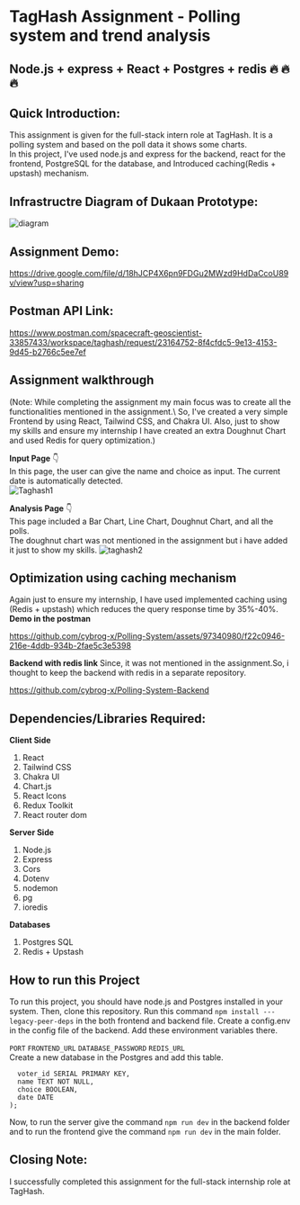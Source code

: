 # TagHash Assignment - Polling system and trend analysis
## **Node.js + express + React + Postgres + redis 🔥 🔥 🔥**

## Quick Introduction:
This assignment is given for the full-stack intern role at TagHash. It is a polling system and based on the poll data it shows some charts. \
In this project, I've used node.js and express for the backend, react for the frontend, PostgreSQL for the database, and Introduced caching(Redis + upstash) mechanism.

## Infrastructre Diagram of Dukaan Prototype:

![diagram](https://github.com/cybrog-x/Polling-System/assets/97340980/c3d45af2-8259-459c-ae88-6ced56707507)

## Assignment Demo: 
https://drive.google.com/file/d/18hJCP4X6pn9FDGu2MWzd9HdDaCcoU89v/view?usp=sharing

## Postman API Link:
https://www.postman.com/spacecraft-geoscientist-33857433/workspace/taghash/request/23164752-8f4cfdc5-9e13-4153-9d45-b2766c5ee7ef

## Assignment walkthrough

(Note: While completing the assignment my main focus was to create all the functionalities mentioned in the assignment.\ 
So, I've created a very simple Frontend by using React, Tailwind CSS, and Chakra UI. 
Also, just to show my skills and ensure my internship I have created an extra Doughnut Chart and used Redis for query optimization.)


**Input Page** 👇\
In this page, the user can give the name and choice as input. The current date is automatically detected.  
![Taghash1](https://github.com/cybrog-x/Polling-System/assets/97340980/29e0d42c-94e9-46ec-83c0-a7a0516778e0)


**Analysis Page** 👇\
This page included a Bar Chart, Line Chart, Doughnut Chart, and all the polls.\
The doughnut chart was not mentioned in the assignment but i have added it just to show my skills.
![taghash2](https://github.com/cybrog-x/Polling-System/assets/97340980/92b70534-b5ff-4729-af40-19a8ea728c8f)

## Optimization using caching mechanism 
Again just to ensure my internship, I have used implemented caching using (Redis + upstash) which reduces the query response time by 35%-40%.
\
**Demo in the postman**

https://github.com/cybrog-x/Polling-System/assets/97340980/f22c0946-216e-4ddb-934b-2fae5c3e5398

**Backend with redis link**
Since, it was not mentioned in the assignment.So, i thought to keep the backend with redis in a separate repository.

https://github.com/cybrog-x/Polling-System-Backend




## Dependencies/Libraries Required:

**Client Side**

1) React
2) Tailwind CSS
3) Chakra UI
4) Chart.js
5) React Icons
6) Redux Toolkit
7) React router dom

**Server Side**

1) Node.js
2) Express
3) Cors
4) Dotenv
5) nodemon
6) pg
7) ioredis

**Databases**

1) Postgres SQL
2) Redis + Upstash
   
## How to run this Project 

To run this project, you should have node.js and Postgres installed in your system.
Then, clone this repository. 
Run this command  ```npm install ---legacy-peer-deps``` in the both frontend and backend file. 
Create a config.env in the config file of the backend. Add these environment variables there. 

`PORT`
`FRONTEND_URL`
`DATABASE_PASSWORD`
`REDIS_URL`
\
Create a new database in the Postgres and add this table. 
```CREATE TABLE data(
  voter_id SERIAL PRIMARY KEY,
  name TEXT NOT NULL,
  choice BOOLEAN,
  date DATE
);
```

Now, to run the server give the command ```npm run dev``` in the backend folder and to run the frontend give the command ```npm run dev``` in the main folder. 



## Closing Note:
I successfully completed this assignment for the full-stack internship role at TagHash.